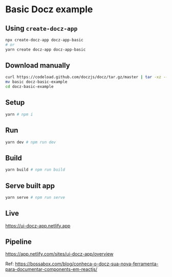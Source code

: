 # Basic Docz example

## Using `create-docz-app`

```sh
npx create-docz-app docz-app-basic
# or
yarn create docz-app docz-app-basic
```

## Download manually

```sh
curl https://codeload.github.com/doczjs/docz/tar.gz/master | tar -xz --strip=2 docz-master/examples/basic
mv basic docz-basic-example
cd docz-basic-example
```

## Setup

```sh
yarn # npm i
```

## Run

```sh
yarn dev # npm run dev
```

## Build

```sh
yarn build # npm run build
```

## Serve built app

```sh
yarn serve # npm run serve
```

## Live
https://ui-docz-app.netlify.app

## Pipeline
https://app.netlify.com/sites/ui-docz-app/overview

Ref: https://bossabox.com/blog/conheca-o-docz-sua-nova-ferramenta-para-documentar-components-em-reactjs/
